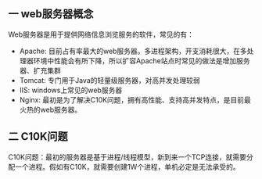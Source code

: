 ## 一 web服务器概念

Web服务器是用于提供网络信息浏览服务的软件，常见的有：
- Apache: 目前占有率最大的web服务器。多进程架构，开支消耗很大，在多处理器环境中性能会有所下降，所以扩容Apache站点时常见的做法是增加服务器、扩充集群
- Tomcat: 专门用于Java的轻量级服务器，对高并发处理较弱
- IIS: windows上常见的web服务器
- Nginx: 最初是为了解决C10K问题，拥有高性能、支持高并发特点，是目前最火热的web服务器。

## 二 C10K问题

C10K问题：最初的服务器是基于进程/线程模型，新到来一个TCP连接，就需要分配一个进程。假如有C10K，就需要创建1W个进程，单机必定是无法承受的。  